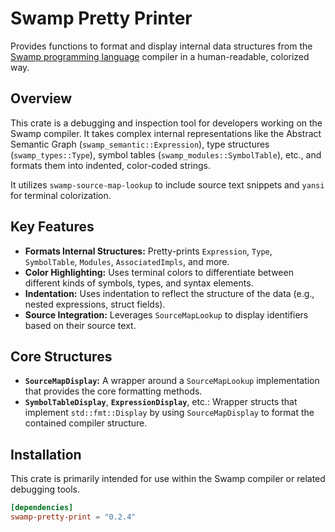 # Swamp Pretty Printer

Provides functions to format and display internal data structures from the [Swamp programming language](https://github.com/swamp/swamp) compiler in a human-readable, colorized way.

## Overview

This crate is a debugging and inspection tool for developers working on the Swamp compiler. It takes complex internal representations like the Abstract Semantic Graph (`swamp_semantic::Expression`), type structures (`swamp_types::Type`), symbol tables (`swamp_modules::SymbolTable`), etc., and formats them into indented, color-coded strings.

It utilizes `swamp-source-map-lookup` to include source text snippets and `yansi` for terminal colorization.

## Key Features

* **Formats Internal Structures:** Pretty-prints `Expression`, `Type`, `SymbolTable`, `Modules`, `AssociatedImpls`, and more.
* **Color Highlighting:** Uses terminal colors to differentiate between different kinds of symbols, types, and syntax elements.
* **Indentation:** Uses indentation to reflect the structure of the data (e.g., nested expressions, struct fields).
* **Source Integration:** Leverages `SourceMapLookup` to display identifiers based on their source text.

## Core Structures

* **`SourceMapDisplay`:** A wrapper around a `SourceMapLookup` implementation that provides the core formatting methods.
* **`SymbolTableDisplay`**, **`ExpressionDisplay`**, etc.: Wrapper structs that implement `std::fmt::Display` by using `SourceMapDisplay` to format the contained compiler structure.

## Installation

This crate is primarily intended for use within the Swamp compiler or related debugging tools.

```toml
[dependencies]
swamp-pretty-print = "0.2.4"
```
